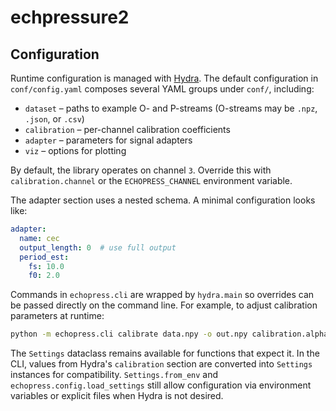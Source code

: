 # echpressure2

## Configuration

Runtime configuration is managed with [Hydra](https://hydra.cc).  The default
configuration in `conf/config.yaml` composes several YAML groups under
`conf/`, including:

* `dataset` – paths to example O- and P-streams (O-streams may be `.npz`, `.json`, or `.csv`)
* `calibration` – per-channel calibration coefficients
* `adapter` – parameters for signal adapters
* `viz` – options for plotting

By default, the library operates on channel `3`. Override this with
`calibration.channel` or the `ECHOPRESS_CHANNEL` environment variable.

The adapter section uses a nested schema. A minimal configuration looks like:

```yaml
adapter:
  name: cec
  output_length: 0  # use full output
  period_est:
    fs: 10.0
    f0: 2.0
```

Commands in `echopress.cli` are wrapped by ``hydra.main`` so overrides can be
passed directly on the command line. For example, to adjust calibration
parameters at runtime:

```bash
python -m echopress.cli calibrate data.npy -o out.npy calibration.alpha=2.0
```

The `Settings` dataclass remains available for functions that expect it. In the
CLI, values from Hydra's ``calibration`` section are converted into ``Settings``
instances for compatibility. ``Settings.from_env`` and
``echopress.config.load_settings`` still allow configuration via environment
variables or explicit files when Hydra is not desired.
